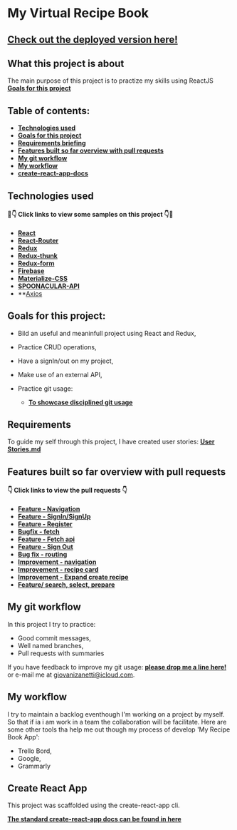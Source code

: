 # My Virtual Recipe Book

## [Check out the deployed version here!](https://virtualrecipebook.netlify.com)


## What this project is about

The main purpose of this project is to practize my skills using ReactJS 
**[Goals for this project](#goals-for-this-project)**

## Table of contents:

- **[Technologies used](#technologies-used)**
- **[Goals for this project](#goals-for-this-project)**
- **[Requirements briefing](#requirements)**
- **[Features built so far overview with pull requests](#features-built-so-far-overview-with-pull-requests)**
- **[My git workflow](#my-git-workflow)**
- **[My workflow](#my-workflow)**
- **[create-react-app-docs](#create-react-app)**

## Technologies used

#### 👀👇 Click links to view some samples on this project 👇👀

- **[React](./src/components/recipe/RecipeList/index.js)**  
- **[React-Router](./src/Router.js)**
- **[Redux](./src/reducers/recipes.js)**  
- **[Redux-thunk](./src/actions/recipeActions.js)**  
- **[Redux-form](./src/components/recipe/RecipeForm/index.js)**
- **[Firebase](https://firebase.google.com/)**
- **[Materialize-CSS](https://materializecss.com/)**
- **[SPOONACULAR-API](https://rapidapi.com/spoonacular/api/recipe-food-nutrition/details)**
- **[Axios](https://github.com/axios/axios)

## Goals for this project:

- Bild an useful and meaninfull project using React and Redux,
- Practice CRUD operations,
- Have a signIn/out on my project,
- Make use of an external API,
- Practice git usage:

  - **[To showcase disciplined git usage](#my-git-workflow)**
  

## Requirements

To guide my self through this project, I have created user stories: **[User Stories.md](./userStories.md)**


## Features built so far overview with pull requests

#### 👇 Click links to view the pull requests 👇

- **[Feature - Navigation](https://github.com/giovanizanetti/MY-VIRTUAL-RECIPE-BOOK/pull/1)**
- **[Feature - SignIn/SignUp](https://github.com/giovanizanetti/MY-VIRTUAL-RECIPE-BOOK/pull/2)**
- **[Feature - Register](https://github.com/giovanizanetti/MY-VIRTUAL-RECIPE-BOOK/pull/3)**
- **[Bugfix - fetch](https://github.com/giovanizanetti/MY-VIRTUAL-RECIPE-BOOK/pull/4)**
- **[Feature - Fetch api](https://github.com/giovanizanetti/MY-VIRTUAL-RECIPE-BOOK/pull/5)**
- **[Feature - Sign Out](https://github.com/giovanizanetti/MY-VIRTUAL-RECIPE-BOOK/pull/8)**
- **[Bug fix - routing](https://github.com/giovanizanetti/MY-VIRTUAL-RECIPE-BOOK/pull/11)**
- **[Improvement - navigation](https://github.com/giovanizanetti/MY-VIRTUAL-RECIPE-BOOK/pull/12)**
- **[Improvement - recipe card](https://github.com/giovanizanetti/MY-VIRTUAL-RECIPE-BOOK/pull/14)**
- **[Improvement - Expand create recipe](https://github.com/giovanizanetti/MY-VIRTUAL-RECIPE-BOOK/pull/16)**
- **[Feature/ search, select, prepare](https://github.com/giovanizanetti/MY-VIRTUAL-RECIPE-BOOK/pull/18)**


## My git workflow

In this project I try to practice:

- Good commit messages,
- Well named branches,
- Pull requests with summaries

If you have feedback to improve my git usage: **[please drop me a line here!](https://www.linkedin.com/in/giovani-zanetti-ab664a24/)** or e-mail me at giovanizanetti@icloud.com.


## My workflow

I try to maintain a backlog eventhough I'm working on a project by myself. So that if ia i am work in a team the collaboration will be facilitate.
Here are some other tools tha help me out though my process of develop 'My Recipe Book App':
  - Trello Bord,
  - Google,
  - Grammarly
  

## Create React App

This project was scaffolded using the create-react-app cli. 

**[The standard create-react-app docs can be found in here](./create-react-app-docs.md)**



